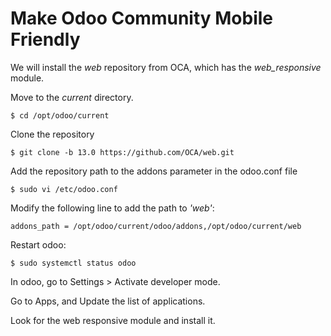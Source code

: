 # Make Odoo Community Mobile Friendly

We will install the *web* repository from OCA, which has the *web_responsive* module.

Move to the *current* directory.

    $ cd /opt/odoo/current

Clone the repository

    $ git clone -b 13.0 https://github.com/OCA/web.git

Add the repository path to the addons parameter in the odoo.conf file

    $ sudo vi /etc/odoo.conf

Modify the following line to add the path to *'web'*:

    addons_path = /opt/odoo/current/odoo/addons,/opt/odoo/current/web

Restart odoo:

    $ sudo systemctl status odoo

In odoo, go to Settings > Activate developer mode.

Go to Apps, and Update the list of applications.

Look for the web responsive module and install it.
